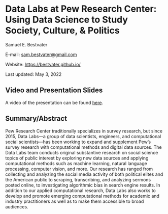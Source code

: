 # Data Labs at Pew Research Center: Using Data Science to Study Society, Culture, & Politics

Samuel E. Bestvater

E-mail: sam.bestvater@gmail.com

Website: https://bestvater.github.io/

Last updated: May 3, 2022

## Video and Presentation Slides

A video of the presentation can be found [here](https://umd.box.com/s/jbxleet9yns27j9sh3an8bp1r0wa036h).

## Summary/Abstract

Pew Research Center traditionally specializes in survey research, but since 2015, Data Labs—a group of data scientists, engineers, and computational social scientists—has been working to expand and supplement Pew’s survey research with computational methods and digital data sources. The Data Labs team conducts original substantive research on social science topics of public interest by exploring new data sources and applying computational methods such as machine learning, natural language processing, computer vision, and more. Our research has ranged from collecting and analyzing the social media activity of both political elites and the American public to scraping, transcribing, and analyzing sermons posted online, to investigating algorithmic bias in search engine results. In addition to our applied computational research, Data Labs also works to develop and promote emerging computational methods for academic and industry practitioners as well as to make them accessible to broad audiences.
